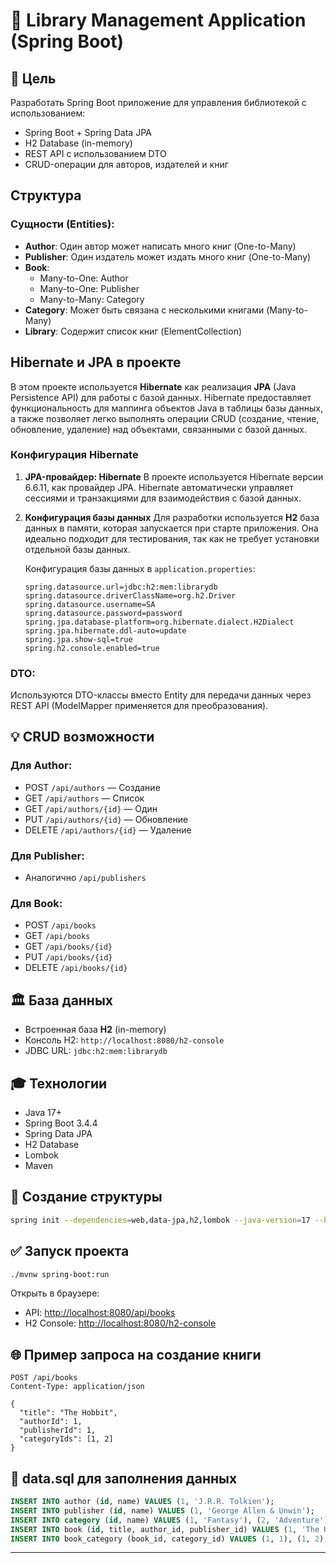 # 📖 Library Management Application (Spring Boot)

## 🚀 Цель
Разработать Spring Boot приложение для управления библиотекой с использованием:
- Spring Boot + Spring Data JPA
- H2 Database (in-memory)
- REST API с использованием DTO
- CRUD-операции для авторов, издателей и книг

## Структура
### Сущности (Entities):
- **Author**: Один автор может написать много книг (One-to-Many)
- **Publisher**: Один издатель может издать много книг (One-to-Many)
- **Book**:
  - Many-to-One: Author
  - Many-to-One: Publisher
  - Many-to-Many: Category
- **Category**: Может быть связана с несколькими книгами (Many-to-Many)
- **Library**: Содержит список книг (ElementCollection)

## Hibernate и JPA в проекте

В этом проекте используется **Hibernate** как реализация **JPA** (Java Persistence API) для работы с базой данных. Hibernate предоставляет функциональность для маппинга объектов Java в таблицы базы данных, а также позволяет легко выполнять операции CRUD (создание, чтение, обновление, удаление) над объектами, связанными с базой данных.

### Конфигурация Hibernate

1. **JPA-провайдер: Hibernate**
   В проекте используется Hibernate версии 6.6.11, как провайдер JPA. Hibernate автоматически управляет сессиями и транзакциями для взаимодействия с базой данных.

2. **Конфигурация базы данных**
   Для разработки используется **H2** база данных в памяти, которая запускается при старте приложения. Она идеально подходит для тестирования, так как не требует установки отдельной базы данных.

   Конфигурация базы данных в `application.properties`:
   ```properties
   spring.datasource.url=jdbc:h2:mem:librarydb
   spring.datasource.driverClassName=org.h2.Driver
   spring.datasource.username=SA
   spring.datasource.password=password
   spring.jpa.database-platform=org.hibernate.dialect.H2Dialect
   spring.jpa.hibernate.ddl-auto=update
   spring.jpa.show-sql=true
   spring.h2.console.enabled=true

### DTO:
Используются DTO-классы вместо Entity для передачи данных через REST API (ModelMapper применяется для преобразования).

## 💡 CRUD возможности
### Для Author:
- POST `/api/authors` — Создание
- GET `/api/authors` — Список
- GET `/api/authors/{id}` — Один
- PUT `/api/authors/{id}` — Обновление
- DELETE `/api/authors/{id}` — Удаление

### Для Publisher:
- Аналогично `/api/publishers`

### Для Book:
- POST `/api/books`
- GET `/api/books`
- GET `/api/books/{id}`
- PUT `/api/books/{id}`
- DELETE `/api/books/{id}`

## 🏛️ База данных
- Встроенная база **H2** (in-memory)
- Консоль H2: `http://localhost:8080/h2-console`
- JDBC URL: `jdbc:h2:mem:librarydb`

## 🎓 Технологии
- Java 17+
- Spring Boot 3.4.4
- Spring Data JPA
- H2 Database
- Lombok
- Maven

## 🔎 Создание структуры
```bash
spring init --dependencies=web,data-jpa,h2,lombok --java-version=17 --build=maven library
```

## ✅ Запуск проекта
```bash
./mvnw spring-boot:run
```
Открыть в браузере:
- API: [http://localhost:8080/api/books](http://localhost:8080/api/books)
- H2 Console: [http://localhost:8080/h2-console](http://localhost:8080/h2-console)

## 🌐 Пример запроса на создание книги
```http
POST /api/books
Content-Type: application/json

{
  "title": "The Hobbit",
  "authorId": 1,
  "publisherId": 1,
  "categoryIds": [1, 2]
}
```

## 📆 data.sql для заполнения данных
```sql
INSERT INTO author (id, name) VALUES (1, 'J.R.R. Tolkien');
INSERT INTO publisher (id, name) VALUES (1, 'George Allen & Unwin');
INSERT INTO category (id, name) VALUES (1, 'Fantasy'), (2, 'Adventure');
INSERT INTO book (id, title, author_id, publisher_id) VALUES (1, 'The Hobbit', 1, 1);
INSERT INTO book_category (book_id, category_id) VALUES (1, 1), (1, 2);
```

---
